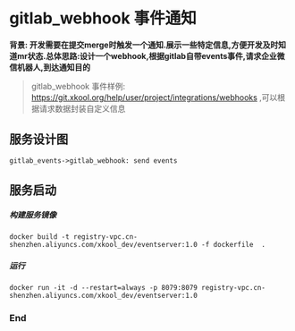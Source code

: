 # gitlab_webhook 事件通知

**背景: 开发需要在提交merge时触发一个通知.展示一些特定信息,方便开发及时知道mr状态.总体思路:设计一个webhook,根据gitlab自带events事件,请求企业微信机器人,到达通知目的**
> gitlab_webhook 事件样例: https://git.xkool.org/help/user/project/integrations/webhooks ,可以根据请求数据封装自定义信息

## 服务设计图
```seq
gitlab_events->gitlab_webhook: send events
```
## 服务启动
##### 构建服务镜像
`docker build -t registry-vpc.cn-shenzhen.aliyuncs.com/xkool_dev/eventserver:1.0 -f dockerfile  .`
##### 运行
`docker run -it -d --restart=always -p 8079:8079 registry-vpc.cn-shenzhen.aliyuncs.com/xkool_dev/eventserver:1.0`

### End
